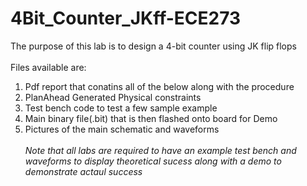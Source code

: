 # 4Bit_Counter_JKff-ECE273
The purpose of this lab is to design a 4-bit counter using JK flip flops <br> <br>
Files available are:<br>
  1) Pdf report that conatins all of the below along with the procedure <br>
  2) PlanAhead Generated Physical constraints <br>
  3) Test bench code to test a few sample example <br>
  4) Main binary file(.bit) that is then flashed onto board for Demo <br>
  5) Pictures of the main schematic and waveforms <br> <br>
  _Note that all labs are required to have an example test bench and waveforms to display theoretical sucess along with a demo to demonstrate actaul success_
